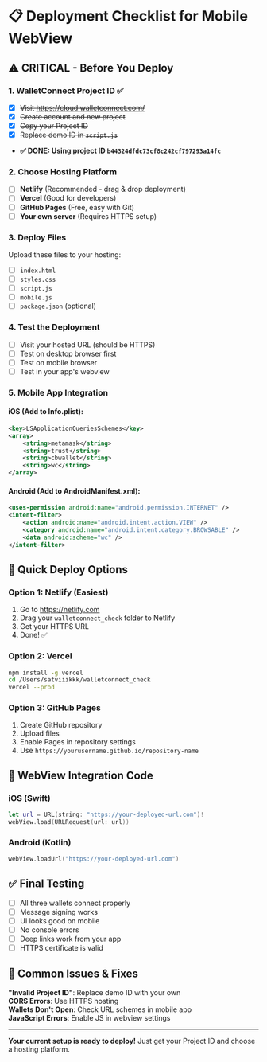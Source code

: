 # 📋 Deployment Checklist for Mobile WebView

## ⚠️ CRITICAL - Before You Deploy

### 1. WalletConnect Project ID ✅
- [x] ~~Visit https://cloud.walletconnect.com/~~
- [x] ~~Create account and new project~~  
- [x] ~~Copy your Project ID~~
- [x] ~~Replace demo ID in `script.js`~~
- **✅ DONE: Using project ID `b44324dfdc73cf8c242cf797293a14fc`**

### 2. Choose Hosting Platform
- [ ] **Netlify** (Recommended - drag & drop deployment)
- [ ] **Vercel** (Good for developers)  
- [ ] **GitHub Pages** (Free, easy with Git)
- [ ] **Your own server** (Requires HTTPS setup)

### 3. Deploy Files
Upload these files to your hosting:
- [ ] `index.html`
- [ ] `styles.css`
- [ ] `script.js` 
- [ ] `mobile.js`
- [ ] `package.json` (optional)

### 4. Test the Deployment
- [ ] Visit your hosted URL (should be HTTPS)
- [ ] Test on desktop browser first
- [ ] Test on mobile browser
- [ ] Test in your app's webview

### 5. Mobile App Integration

#### iOS (Add to Info.plist):
```xml
<key>LSApplicationQueriesSchemes</key>
<array>
    <string>metamask</string>
    <string>trust</string>
    <string>cbwallet</string>
    <string>wc</string>
</array>
```

#### Android (Add to AndroidManifest.xml):
```xml
<uses-permission android:name="android.permission.INTERNET" />
<intent-filter>
    <action android:name="android.intent.action.VIEW" />
    <category android:name="android.intent.category.BROWSABLE" />
    <data android:scheme="wc" />
</intent-filter>
```

## 🚀 Quick Deploy Options

### Option 1: Netlify (Easiest)
1. Go to https://netlify.com
2. Drag your `walletconnect_check` folder to Netlify
3. Get your HTTPS URL
4. Done! ✅

### Option 2: Vercel
```bash
npm install -g vercel
cd /Users/satviiikkk/walletconnect_check
vercel --prod
```

### Option 3: GitHub Pages
1. Create GitHub repository
2. Upload files
3. Enable Pages in repository settings
4. Use `https://yourusername.github.io/repository-name`

## 📱 WebView Integration Code

### iOS (Swift)
```swift
let url = URL(string: "https://your-deployed-url.com")!
webView.load(URLRequest(url: url))
```

### Android (Kotlin)
```kotlin
webView.loadUrl("https://your-deployed-url.com")
```

## ✅ Final Testing

- [ ] All three wallets connect properly
- [ ] Message signing works
- [ ] UI looks good on mobile
- [ ] No console errors
- [ ] Deep links work from your app
- [ ] HTTPS certificate is valid

## 🔧 Common Issues & Fixes

**"Invalid Project ID"**: Replace demo ID with your own  
**CORS Errors**: Use HTTPS hosting  
**Wallets Don't Open**: Check URL schemes in mobile app  
**JavaScript Errors**: Enable JS in webview settings  

---

**Your current setup is ready to deploy!** Just get your Project ID and choose a hosting platform.
